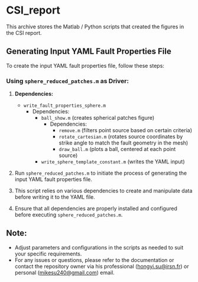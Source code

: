 # CSI_report

This archive stores the Matlab / Python scripts that created the figures in the CSI report. 

## Generating Input YAML Fault Properties File

To create the input YAML fault properties file, follow these steps:

### Using `sphere_reduced_patches.m` as Driver:

1. **Dependencies:**
   - `write_fault_properties_sphere.m`
     - Dependencies:
       - `ball_show.m` (creates spherical patches figure)
         - Dependencies:
           - `remove.m` (filters point source based on certain criteria)
           - `rotate_cartesian.m` (rotates source coordinates by strike angle to match the fault geometry in the mesh)
           - `draw_ball.m` (plots a ball, centered at each point source)
       - `write_sphere_template_constant.m` (writes the YAML input)

2. Run `sphere_reduced_patches.m` to initiate the process of generating the input YAML fault properties file.

3. This script relies on various dependencies to create and manipulate data before writing it to the YAML file.

4. Ensure that all dependencies are properly installed and configured before executing `sphere_reduced_patches.m`.

## Note:

- Adjust parameters and configurations in the scripts as needed to suit your specific requirements.
- For any issues or questions, please refer to the documentation or contact the repository owner via his professional (hongyi.su@irsn.fr) or personal (mikesu240@gmail.com) email.

